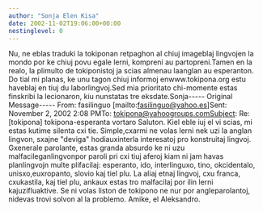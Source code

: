 ```yaml
---
author: "Sonja Elen Kisa"
date: 2002-11-02T19:06:00+00:00
nestinglevel: 0
---
```

Nu, ne eblas traduki la tokiponan retpaghon al chiuj imageblaj lingvojen la mondo por ke chiuj povu egale lerni, kompreni au partopreni.Tamen en la realo, la plimulto de tokiponistoj ja scias almenau laanglan au esperanton. Do tial mi planas, ke unu tagon chiuj informoj enwww.tokipona.org estu haveblaj en tiuj du laborlingvoj.Sed mia prioritato chi-momente estas finskribi la lecionaron, kiu nunstatas tre eksdate.Sonja-----
Original Message-----
From: fasilinguo \[mailto:[fasilinguo@yahoo.es](mailto://fasilinguo@yahoo.es)\]Sent: November 2, 2002 2:08 PMTo: [tokipona@yahoogroups.comSubject](mailto://tokipona@yahoogroups.comSubject): Re: \[tokipona\] tokipona-esperanta vortaro Saluton. Kiel eble iuj el vi scias, mi estas kutime silenta cxi tie. Simple,cxarmi ne volas lerni nek uzi la anglan lingvon, sxajne "deviga" hodiauxinterla interesatoj pro konstruitaj lingvoj. Gxenerale parolante, estas granda absurdo ke ni uzu malfacileganlingvonpor paroli pri cxi tiuj aferoj kiam ni jam havas planlingvojn multe plifacilaj: esperanto, ido, interlinguxo, tino, okcidentalo, unisxo,euxropanto, slovio kaj tiel plu. La aliaj etnaj lingvoj, cxu franca, cxukastila, kaj tiel plu, ankaux estas tro malfacilaj por ilin lerni kajuzifluaktive. Se ni volas liston de tokipono ne nur por angleparolantoj, nidevas trovi solvon al la problemo. Amike, el Aleksandro.